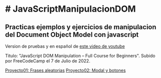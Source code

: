<h1># JavaScriptManipulacionDOM</h1>
<h2>Practicas ejemplos y ejercicios de manipulacion del Document Object Model con javascript</h2>
<p>Version de pruebas y en español de <a href="https://www.youtube.com/watch?v=5fb2aPlgoys" target = "_BLANK">este video de youtube</a><p>
<p>Titulo: "JavaScript DOM Manipulation – Full Course for Beginners". Subido por FreeCodeCamp el 7 de Julio de 2022.</p>

<a href="https://hernanruscica.github.io/JavaScriptManipulacionDOM/domManipulationPart2" target = "_BLANK">Proyecto01: Frases aleatorias</a>
<a href="https://hernanruscica.github.io/JavaScriptManipulacionDOM/domManipulationPart2/proyecto02" target = "_BLANK">Proyecto02: Modal y botones</a>
